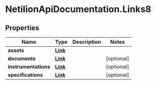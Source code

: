 # NetilionApiDocumentation.Links8

## Properties
Name | Type | Description | Notes
------------ | ------------- | ------------- | -------------
**assets** | [**Link**](Link.md) |  | 
**documents** | [**Link**](Link.md) |  | [optional] 
**instrumentations** | [**Link**](Link.md) |  | [optional] 
**specifications** | [**Link**](Link.md) |  | [optional] 


